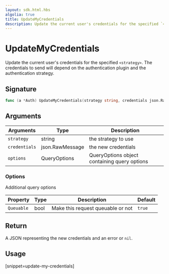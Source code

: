 ```yaml
---
layout: sdk.html.hbs
algolia: true
title: UpdateMyCredentials
description: Update the current user's credentials for the specified `<strategy>`.
---
```


# UpdateMyCredentials

Update the current user's credentials for the specified `<strategy>`. The credentials to send will depend on the authentication plugin and the authentication strategy.

## Signature

```go
func (a *Auth) UpdateMyCredentials(strategy string, credentials json.RawMessage, options types.QueryOptions) (json.RawMessage, error)
```

## Arguments

| Arguments    | Type    | Description
|--------------|---------|-------------
| `strategy` | string | the strategy to use
| `credentials` | json.RawMessage | the new credentials
| `options`  | QueryOptions    | QueryOptions object containing query options


### **Options**

Additional query options

| Property     | Type    | Description                       | Default |
| ---------- | ------- | --------------------------------- | ------- |
| `Queuable` | bool | Make this request queuable or not | `true`  |


## Return

A JSON representing the new credentials and an error or `nil`.

## Usage

[snippet=update-my-credentials]
